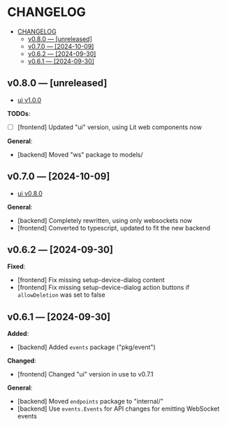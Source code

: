# CHANGELOG

<!--toc:start-->

- [CHANGELOG](#changelog)
  - [v0.8.0 — [unreleased]](#v080-unreleased)
  - [v0.7.0 — [2024-10-09]](#v070-2024-10-09)
  - [v0.6.2 — [2024-09-30]](#v062-2024-09-30)
  - [v0.6.1 — [2024-09-30]](#v061-2024-09-30)

<!--toc:end-->

## v0.8.0 — [unreleased]

- [ui v1.0.0](https://github.com/knackwurstking/ui)

**TODOs**:

- [ ] [frontend] Updated "ui" version, using Lit web components now

**General**:

- [backend] Moved "ws" package to models/

## v0.7.0 — [2024-10-09]

- [ui v0.8.0](https://github.com/knackwurstking/ui)

**General**:

- [backend] Completely rewritten, using only websockets now
- [frontend] Converted to typescript, updated to fit the new backend

## v0.6.2 — [2024-09-30]

**Fixed**:

- [frontend] Fix missing setup-device-dialog content
- [frontend] Fix missing setup-device-dialog action buttons if
    `allowDeletion` was set to false

## v0.6.1 — [2024-09-30]

**Added**:

- [backend] Added `events` package ("pkg/event")

**Changed**:

- [frontend] Changed "ui" version in use to v0.7.1

**General**:

- [backend] Moved `endpoints` package to "internal/"
- [backend] Use `events.Events` for API changes for emitting WebSocket events
